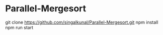 # Parallel-Mergesort
  
  git clone https://github.com/singalkunal/Parallel-Mergesort.git
  npm install
  npm run start
